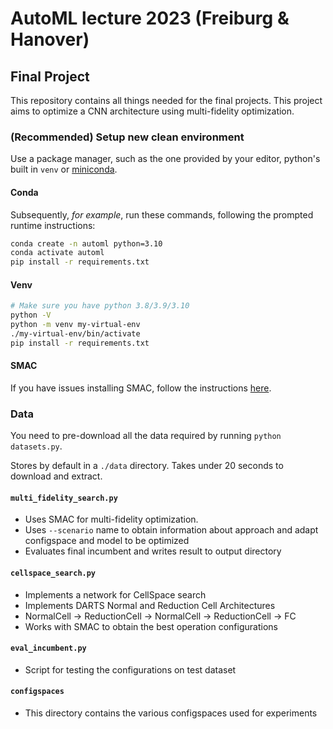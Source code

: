 # AutoML lecture 2023 (Freiburg & Hanover)
## Final Project

This repository contains all things needed for the final projects.
This project aims to optimize a CNN architecture using multi-fidelity optimization.

### (Recommended) Setup new clean environment

Use a package manager, such as the one provided by your editor, python's built in `venv`
or [miniconda](https://docs.conda.io/en/latest/miniconda.html#system-requirements).

#### Conda
Subsequently, *for example*, run these commands, following the prompted runtime instructions:
```bash
conda create -n automl python=3.10
conda activate automl
pip install -r requirements.txt
```

#### Venv

```bash
# Make sure you have python 3.8/3.9/3.10
python -V
python -m venv my-virtual-env
./my-virtual-env/bin/activate
pip install -r requirements.txt
```

#### SMAC
If you have issues installing SMAC,
follow the instructions [here](https://automl.github.io/SMAC3/main/1_installation.html).


### Data
You need to pre-download all the data required by running `python datasets.py`.

Stores by default in a `./data` directory. Takes under 20 seconds to download and extract.

#### `multi_fidelity_search.py`
* Uses SMAC for multi-fidelity optimization.
* Uses `--scenario` name to obtain information about approach and adapt configspace and model to be optimized
* Evaluates final incumbent and writes result to output directory

#### `cellspace_search.py`
* Implements a network for CellSpace search
* Implements DARTS Normal and Reduction Cell Architectures
* NormalCell -> ReductionCell -> NormalCell -> ReductionCell -> FC
* Works with SMAC to obtain the best operation configurations

#### `eval_incumbent.py`
* Script for testing the configurations on test dataset

#### `configspaces`
* This directory contains the various configspaces used for experiments

